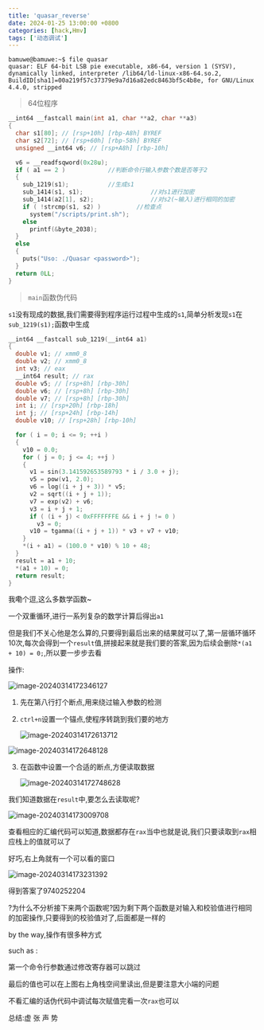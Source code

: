 ```yaml
---
title: 'quasar_reverse'
date: 2024-01-25 13:00:00 +0800
categories: [hack,Hmv]
tags: ['动态调试']
---
```

```shell
bamuwe@bamuwe:~$ file quasar
quasar: ELF 64-bit LSB pie executable, x86-64, version 1 (SYSV), dynamically linked, interpreter /lib64/ld-linux-x86-64.so.2, BuildID[sha1]=00a219f57c37379e9a7d16a82edc8463bf5c4b8e, for GNU/Linux 4.4.0, stripped
```

> 64位程序

```c
__int64 __fastcall main(int a1, char **a2, char **a3)
{
  char s1[80]; // [rsp+10h] [rbp-A8h] BYREF
  char s2[72]; // [rsp+60h] [rbp-58h] BYREF
  unsigned __int64 v6; // [rsp+A8h] [rbp-10h]

  v6 = __readfsqword(0x28u);
  if ( a1 == 2 )			//判断命令行输入参数个数是否等于2
  {
    sub_1219(s1);			//生成s1
    sub_1414(s1, s1);					//对s1进行加密
    sub_1414(a2[1], s2);				//对s2(~输入)进行相同的加密
    if ( !strcmp(s1, s2) )			//检查点
      system("/scripts/print.sh");
    else
      printf(&byte_2038);
  }
  else
  {
    puts("Uso: ./Quasar <password>");
  }
  return 0LL;
}
```

> `main`函数伪代码

`s1`没有现成的数据,我们需要得到程序运行过程中生成的`s1`,简单分析发现`s1`在`sub_1219(s1);`函数中生成

```c
__int64 __fastcall sub_1219(__int64 a1)
{
  double v1; // xmm0_8
  double v2; // xmm0_8
  int v3; // eax
  __int64 result; // rax
  double v5; // [rsp+8h] [rbp-30h]
  double v6; // [rsp+8h] [rbp-30h]
  double v7; // [rsp+8h] [rbp-30h]
  int i; // [rsp+20h] [rbp-18h]
  int j; // [rsp+24h] [rbp-14h]
  double v10; // [rsp+28h] [rbp-10h]

  for ( i = 0; i <= 9; ++i )
  {
    v10 = 0.0;
    for ( j = 0; j <= 4; ++j )
    {
      v1 = sin(3.141592653589793 * i / 3.0 + j);
      v5 = pow(v1, 2.0);
      v6 = log((i + j + 3)) * v5;
      v2 = sqrt((i + j + 1));
      v7 = exp(v2) + v6;
      v3 = i + j + 1;
      if ( (i + j) < 0xFFFFFFFE && i + j != 0 )
        v3 = 0;
      v10 = tgamma((i + j + 1)) * v3 + v7 + v10;
    }
    *(i + a1) = (100.0 * v10) % 10 + 48;
  }
  result = a1 + 10;
  *(a1 + 10) = 0;
  return result;
}
```

我嘞个逗,这么多数学函数~

一个双重循环,进行一系列复杂的数学计算后得出`a1`

但是我们不关心他是怎么算的,只要得到最后出来的结果就可以了,第一层循环循环$10$次,每次会得到一个`result`值,拼接起来就是我们要的答案,因为后续会删除`*(a1 + 10) = 0;`,所以要一步步去看

操作:

![image-20240314172346127](../assets/img/old_imgs/image-20240314172346127.png)

1. 先在第八行打个断点,用来绕过输入参数的检测

2. `ctrl+n`设置一个锚点,使程序转跳到我们要的地方

   ![image-20240314172613712](../assets/img/old_imgs/image-20240314172613712.png)

![image-20240314172648128](../assets/img/old_imgs/image-20240314172648128.png)

3. 在函数中设置一个合适的断点,方便读取数据

   ![image-20240314172748628](../assets/img/old_imgs/image-20240314172748628.png)

我们知道数据在`result`中,要怎么去读取呢?

![image-20240314173009708](../assets/img/old_imgs/image-20240314173009708.png)

查看相应的汇编代码可以知道,数据都存在`rax`当中也就是说,我们只要读取到`rax`相应栈上的值就可以了

好巧,右上角就有一个可以看的窗口

![image-20240314173231392](../assets/img/old_imgs/image-20240314173231392.png)

得到答案了$9740252204$

?为什么不分析接下来两个函数呢?因为剩下两个函数是对输入和校验值进行相同的加密操作,只要得到的校验值对了,后面都是一样的

by the way,操作有很多种方式

such as :

第一个命令行参数通过修改寄存器可以跳过

最后的值也可以在上图右上角栈空间里读出,但是要注意大小端的问题

不看汇编的话伪代码中调试每次赋值完看一次`rax`也可以

总结:虚 张 声 势
